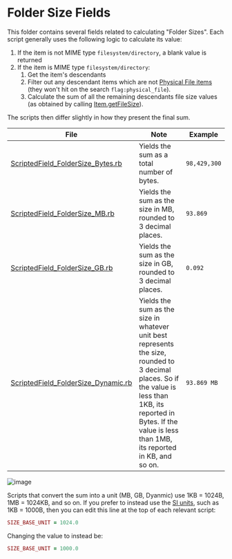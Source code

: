Folder Size Fields
==================

This folder contains several fields related to calculating "Folder Sizes".  Each script generally uses the following logic to calculate its value:

1. If the item is not MIME type `filesystem/directory`, a blank value is returned
2. If the item is MIME type `filesystem/directory`:
	1. Get the item's descendants
	2. Filter out any descendant items which are not [Physical File items](https://download.nuix.com/releases/desktop/stable/docs/en/scripting/api/nuix/Item.html#isPhysicalFile--) (they won't hit on the search `flag:physical_file`).
	3. Calculate the sum of all the remaining descendants file size values (as obtained by calling [Item.getFileSize](https://download.nuix.com/releases/desktop/stable/docs/en/scripting/api/nuix/ItemMetadata.html#getFileSize--)).

The scripts then differ slightly in how they present the final sum.

| File | Note | Example |
|------|------|---------|
| [ScriptedField_FolderSize_Bytes.rb](https://github.com/Nuix/Scripted-Metadata-Profile-Fields/blob/master/Ruby/Folder%20Size/ScriptedField_FolderSize_Bytes.rb) | Yields the sum as a total number of bytes. | `98,429,300` |
| [ScriptedField_FolderSize_MB.rb](https://github.com/Nuix/Scripted-Metadata-Profile-Fields/blob/master/Ruby/Folder%20Size/ScriptedField_FolderSize_MB.rb) | Yields the sum as the size in MB, rounded to 3 decimal places. | `93.869` |
| [ScriptedField_FolderSize_GB.rb](https://github.com/Nuix/Scripted-Metadata-Profile-Fields/blob/master/Ruby/Folder%20Size/ScriptedField_FolderSize_GB.rb) | Yields the sum as the size in GB, rounded to 3 decimal places. | `0.092` |
| [ScriptedField_FolderSize_Dynamic.rb](https://github.com/Nuix/Scripted-Metadata-Profile-Fields/blob/master/Ruby/Folder%20Size/ScriptedField_FolderSize_Dynamic.rb) | Yields the sum as the size in whatever unit best represents the size, rounded to 3 decimal places.  So if the value is less than 1KB, its reported in Bytes.  If the value is less than 1MB, its reported in KB, and so on. | `93.869 MB` |

![image](https://user-images.githubusercontent.com/11775738/54221119-16dc9b00-44b0-11e9-9352-cd1fd8d8a6c4.png)

Scripts that convert the sum into a unit (MB, GB, Dyanmic) use 1KB = 1024B, 1MB = 1024KB, and so on.  If you prefer to instead use the [SI units](https://en.wikipedia.org/wiki/Kilobyte#Base_10_(1000_bytes)), such as 1KB = 1000B, then you can edit this line at the top of each relevant script:

```ruby
SIZE_BASE_UNIT = 1024.0
```

Changing the value to instead be:

```ruby
SIZE_BASE_UNIT = 1000.0
```